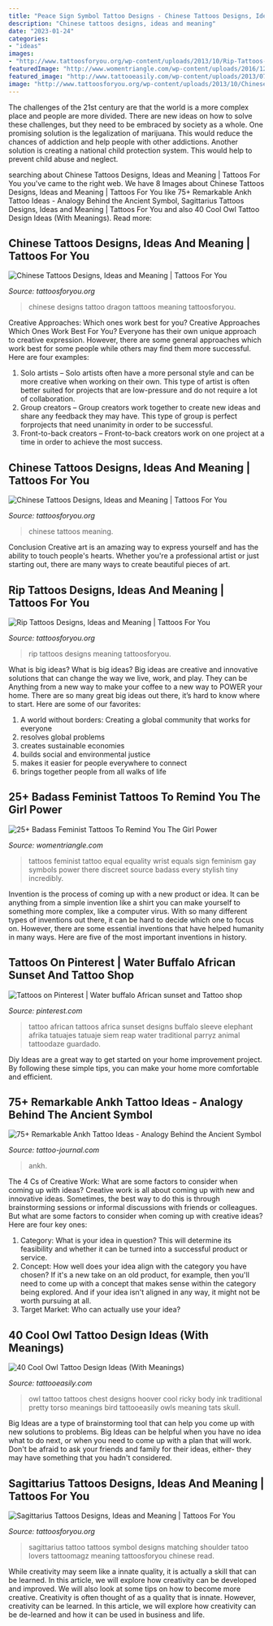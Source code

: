 ```yaml
---
title: "Peace Sign Symbol Tattoo Designs - Chinese Tattoos Designs, Ideas And Meaning"
description: "Chinese tattoos designs, ideas and meaning"
date: "2023-01-24"
categories:
- "ideas"
images:
- "http://www.tattoosforyou.org/wp-content/uploads/2013/10/Rip-Tattoos-For-Men.jpg"
featuredImage: "http://www.womentriangle.com/wp-content/uploads/2016/12/Equals.jpg"
featured_image: "http://www.tattooeasily.com/wp-content/uploads/2013/07/owl-tattoo-39.jpg"
image: "http://www.tattoosforyou.org/wp-content/uploads/2013/10/Chinese-Tattoos-768x1024.jpg"
---
```



The challenges of the 21st century are that the world is a more complex place and people are more divided. There are new ideas on how to solve these challenges, but they need to be embraced by society as a whole. One promising solution is the legalization of marijuana. This would reduce the chances of addiction and help people with other addictions. Another solution is creating a national child protection system. This would help to prevent child abuse and neglect.

	

		
searching about Chinese Tattoos Designs, Ideas and Meaning | Tattoos For You you've came to the right web. We have 8 Images about Chinese Tattoos Designs, Ideas and Meaning | Tattoos For You like 75+ Remarkable Ankh Tattoo Ideas - Analogy Behind the Ancient Symbol, Sagittarius Tattoos Designs, Ideas and Meaning | Tattoos For You and also 40 Cool Owl Tattoo Design Ideas (With Meanings). Read more:
		
    
## Chinese Tattoos Designs, Ideas And Meaning | Tattoos For You

<img loading=lazy src="http://www.tattoosforyou.org/wp-content/uploads/2013/10/Chinese-Dragon-Tattoo-Designs-698x1024.jpg" onerror="this.onerror=null;this.src='https://tse3.mm.bing.net/th?id=OIP._y2OPqE8a2STgxCuZz7QCgHaK3&amp;pid=15.1';" alt="Chinese Tattoos Designs, Ideas and Meaning | Tattoos For You">

_Source: tattoosforyou.org_

>chinese designs tattoo dragon tattoos meaning tattoosforyou. 

	

Creative Approaches: Which ones work best for you?
Creative Approaches Which Ones Work Best For You?
Everyone has their own unique approach to creative expression. However, there are some general approaches which work best for some people while others may find them more successful. Here are four examples: 

1) Solo artists – Solo artists often have a more personal style and can be more creative when working on their own. This type of artist is often better suited for projects that are low-pressure and do not require a lot of collaboration. 
2) Group creators – Group creators work together to create new ideas and share any feedback they may have. This type of group is perfect forprojects that need unanimity in order to be successful. 
3) Front-to-back creators – Front-to-back creators work on one project at a time in order to achieve the most success.

    
## Chinese Tattoos Designs, Ideas And Meaning | Tattoos For You

<img loading=lazy src="http://www.tattoosforyou.org/wp-content/uploads/2013/10/Chinese-Tattoos-768x1024.jpg" onerror="this.onerror=null;this.src='https://tse2.mm.bing.net/th?id=OIP.LolMsPsFGkg0jH4AYcPu2wHaJ4&amp;pid=15.1';" alt="Chinese Tattoos Designs, Ideas and Meaning | Tattoos For You">

_Source: tattoosforyou.org_

>chinese tattoos meaning. 

	

Conclusion
Creative art is an amazing way to express yourself and has the ability to touch people's hearts. Whether you're a professional artist or just starting out, there are many ways to create beautiful pieces of art.

    
## Rip Tattoos Designs, Ideas And Meaning | Tattoos For You

<img loading=lazy src="http://www.tattoosforyou.org/wp-content/uploads/2013/10/Rip-Tattoos-For-Men.jpg" onerror="this.onerror=null;this.src='https://tse2.mm.bing.net/th?id=OIP.VA2ytItmiZTPeMfo8A0ICQHaJ4&amp;pid=15.1';" alt="Rip Tattoos Designs, Ideas and Meaning | Tattoos For You">

_Source: tattoosforyou.org_

>rip tattoos designs meaning tattoosforyou. 

	

What is big ideas?
What is big ideas? Big ideas are creative and innovative solutions that can change the way we live, work, and play. They can be Anything from a new way to make your coffee to a new way to POWER your home. There are so many great big ideas out there, it’s hard to know where to start. Here are some of our favorites: 
1. A world without borders: Creating a global community that works for everyone 
2. resolves global problems 
3. creates sustainable economies 
4. builds social and environmental justice  
5. makes it easier for people everywhere to connect 
6. brings together people from all walks of life 

    
## 25+ Badass Feminist Tattoos To Remind You The Girl Power

<img loading=lazy src="http://www.womentriangle.com/wp-content/uploads/2016/12/Equals.jpg" onerror="this.onerror=null;this.src='https://tse2.mm.bing.net/th?id=OIP.RbB6xxkaCNlfC4Mnvbn5WQHaJ4&amp;pid=15.1';" alt="25+ Badass Feminist Tattoos To Remind You The Girl Power">

_Source: womentriangle.com_

>tattoos feminist tattoo equal equality wrist equals sign feminism gay symbols power there discreet source badass every stylish tiny incredibly. 

	

Invention is the process of coming up with a new product or idea. It can be anything from a simple invention like a shirt you can make yourself to something more complex, like a computer virus. With so many different types of inventions out there, it can be hard to decide which one to focus on. However, there are some essential inventions that have helped humanity in many ways. Here are five of the most important inventions in history.

    
## Tattoos On Pinterest | Water Buffalo African Sunset And Tattoo Shop

<img loading=lazy src="https://i.pinimg.com/736x/cd/27/ff/cd27ff9818b30c0239be5383a299c7e5--african-sunset-africa-tattoos.jpg" onerror="this.onerror=null;this.src='https://tse4.mm.bing.net/th?id=OIP._x0I7EG7xhzWaHq52G9QCgHaKY&amp;pid=15.1';" alt="Tattoos on Pinterest | Water buffalo African sunset and Tattoo shop">

_Source: pinterest.com_

>tattoo african tattoos africa sunset designs buffalo sleeve elephant afrika tatuajes tatuaje siem reap water traditional parryz animal tattoodaze guardado. 

	

Diy Ideas are a great way to get started on your home improvement project. By following these simple tips, you can make your home more comfortable and efficient.

    
## 75+ Remarkable Ankh Tattoo Ideas - Analogy Behind The Ancient Symbol

<img loading=lazy src="https://tattoo-journal.com/wp-content/uploads/2016/08/ankh-tattoo33.jpg" onerror="this.onerror=null;this.src='https://tse1.mm.bing.net/th?id=OIP.IHIsM_nhjY2gkSNLai8emAHaHa&amp;pid=15.1';" alt="75+ Remarkable Ankh Tattoo Ideas - Analogy Behind the Ancient Symbol">

_Source: tattoo-journal.com_

>ankh. 

	

The 4 Cs of Creative Work: What are some factors to consider when coming up with ideas?
Creative work is all about coming up with new and innovative ideas. Sometimes, the best way to do this is through brainstorming sessions or informal discussions with friends or colleagues. But what are some factors to consider when coming up with creative ideas? Here are four key ones:
1. Category: What is your idea in question? This will determine its feasibility and whether it can be turned into a successful product or service.
2. Concept: How well does your idea align with the category you have chosen? If it's a new take on an old product, for example, then you'll need to come up with a concept that makes sense within the category being explored. And if your idea isn't aligned in any way, it might not be worth pursuing at all.
3. Target Market: Who can actually use your idea?

    
## 40 Cool Owl Tattoo Design Ideas (With Meanings)

<img loading=lazy src="http://www.tattooeasily.com/wp-content/uploads/2013/07/owl-tattoo-39.jpg" onerror="this.onerror=null;this.src='https://tse3.mm.bing.net/th?id=OIP.PWmxu083TvN1iiWhcj6GnwHaLG&amp;pid=15.1';" alt="40 Cool Owl Tattoo Design Ideas (With Meanings)">

_Source: tattooeasily.com_

>owl tattoo tattoos chest designs hoover cool ricky body ink traditional pretty torso meanings bird tattooeasily owls meaning tats skull. 

	

Big Ideas are a type of brainstorming tool that can help you come up with new solutions to problems. Big Ideas can be helpful when you have no idea what to do next, or when you need to come up with a plan that will work. Don't be afraid to ask your friends and family for their ideas, either- they may have something that you hadn't considered.

    
## Sagittarius Tattoos Designs, Ideas And Meaning | Tattoos For You

<img loading=lazy src="http://www.tattoosforyou.org/wp-content/uploads/2013/10/Sagittarius-Tattoos-For-Men-768x1024.jpg" onerror="this.onerror=null;this.src='https://tse1.mm.bing.net/th?id=OIP.Rp6orSHzQdYuoRKUJTsSLwHaJ4&amp;pid=15.1';" alt="Sagittarius Tattoos Designs, Ideas and Meaning | Tattoos For You">

_Source: tattoosforyou.org_

>sagittarius tattoo tattoos symbol designs matching shoulder tatoo lovers tattoomagz meaning tattoosforyou chinese read. 

	

While creativity may seem like a innate quality, it is actually a skill that can be learned. In this article, we will explore how creativity can be developed and improved. We will also look at some tips on how to become more creative.
Creativity is often thought of as a quality that is innate. However, creativity can be learned. In this article, we will explore how creativity can be de-learned and how it can be used in business and life.

